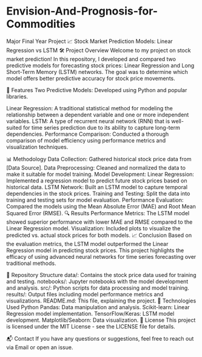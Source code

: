 # Envision-And-Prognosis-for-Commodities
Major Final Year Project 
📈 Stock Market Prediction Models: Linear Regression vs LSTM
🛠 Project Overview
Welcome to my project on stock market prediction! In this repository, I developed and compared two predictive models for forecasting stock prices: Linear Regression and Long Short-Term Memory (LSTM) networks. The goal was to determine which model offers better predictive accuracy for stock price movements.

🚀 Features
Two Predictive Models: Developed using Python and popular libraries.

Linear Regression: A traditional statistical method for modeling the relationship between a dependent variable and one or more independent variables.
LSTM: A type of recurrent neural network (RNN) that is well-suited for time series prediction due to its ability to capture long-term dependencies.
Performance Comparison: Conducted a thorough comparison of model efficiency using performance metrics and visualization techniques.

📊 Methodology
Data Collection: Gathered historical stock price data from [Data Source].
Data Preprocessing: Cleaned and normalized the data to make it suitable for model training.
Model Development:
Linear Regression: Implemented a regression model to predict future stock prices based on historical data.
LSTM Network: Built an LSTM model to capture temporal dependencies in the stock prices.
Training and Testing: Split the data into training and testing sets for model evaluation.
Performance Evaluation: Compared the models using the Mean Absolute Error (MAE) and Root Mean Squared Error (RMSE).
🔍 Results
Performance Metrics: The LSTM model showed superior performance with lower MAE and RMSE compared to the Linear Regression model.
Visualization: Included plots to visualize the predicted vs. actual stock prices for both models.
📈 Conclusion
Based on the evaluation metrics, the LSTM model outperformed the Linear Regression model in predicting stock prices. This project highlights the efficacy of using advanced neural networks for time series forecasting over traditional methods.

📂 Repository Structure
data/: Contains the stock price data used for training and testing.
notebooks/: Jupyter notebooks with the model development and analysis.
src/: Python scripts for data processing and model training.
results/: Output files including model performance metrics and visualizations.
README.md: This file, explaining the project.
🧠 Technologies Used
Python
Pandas: Data manipulation and analysis.
Scikit-learn: Linear Regression model implementation.
TensorFlow/Keras: LSTM model development.
Matplotlib/Seaborn: Data visualization.
📜 License
This project is licensed under the MIT License - see the LICENSE file for details.

📬 Contact
If you have any questions or suggestions, feel free to reach out via Email or open an issue.

